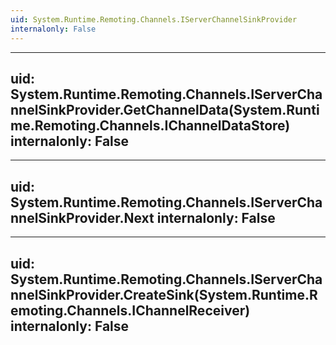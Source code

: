 ```yaml
---
uid: System.Runtime.Remoting.Channels.IServerChannelSinkProvider
internalonly: False
---
```


---
uid: System.Runtime.Remoting.Channels.IServerChannelSinkProvider.GetChannelData(System.Runtime.Remoting.Channels.IChannelDataStore)
internalonly: False
---

---
uid: System.Runtime.Remoting.Channels.IServerChannelSinkProvider.Next
internalonly: False
---

---
uid: System.Runtime.Remoting.Channels.IServerChannelSinkProvider.CreateSink(System.Runtime.Remoting.Channels.IChannelReceiver)
internalonly: False
---
